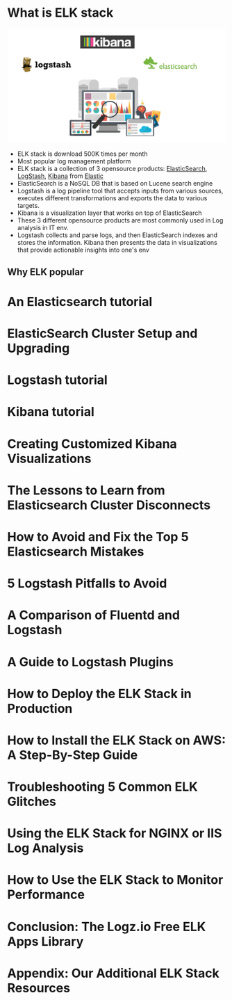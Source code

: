# What is ELK stack
![ELK Stack](https://github.com/khuongdv/melk-boilerplate/blob/master/imgs/what-is-elk2.jpg?raw=true "ELK Stack")

- ELK stack is download 500K times per month
- Most popular log management platform
- ELK stack is a collection of 3 opensource products: [ElasticSearch](http://logz.io/category/blog/elasticsearch/), [LogStash](http://logz.io/category/blog/logstash/), [Kibana](http://logz.io/category/blog/kibana/) from [Elastic](https://www.elastic.co/)
- ElasticSearch is a NoSQL DB that is based on Lucene search engine
- Logstash is a log pipeline tool that accepts inputs from various sources, executes different transformations and exports the data to various targets.
- Kibana is a visualization layer that works on top of ElasticSearch
- These 3 different opensource products are most commonly used in Log analysis in IT env.
- Logstash collects and parse logs, and then ElasticSearch indexes and stores the information. Kibana then presents the data in visualizations that provide actionable insights into one's env
## Why ELK popular

# An Elasticsearch tutorial

# ElasticSearch Cluster Setup and Upgrading
# Logstash tutorial
# Kibana tutorial
# Creating Customized Kibana Visualizations
# The Lessons to Learn from Elasticsearch Cluster Disconnects
# How to Avoid and Fix the Top 5 Elasticsearch Mistakes
# 5 Logstash Pitfalls to Avoid
# A Comparison of Fluentd and Logstash
# A Guide to Logstash Plugins
# How to Deploy the ELK Stack in Production
# How to Install the ELK Stack on AWS: A Step-By-Step Guide
# Troubleshooting 5 Common ELK Glitches
# Using the ELK Stack for NGINX or IIS Log Analysis
# How to Use the ELK Stack to Monitor Performance
# Conclusion: The Logz.io Free ELK Apps Library
# Appendix: Our Additional ELK Stack Resources
